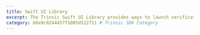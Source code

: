 ```yaml
---
title: Swift UI Library
excerpt: The Trinsic Swift UI Library provides ways to launch verification sessions directly in your Swift and Objective-C projects.
category: 66e9c8244457f1005d512711 # Trinsic SDK Category
---
```

